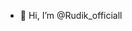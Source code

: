 - 👋 Hi, I’m @Rudik_officiall

<!---
rudikpl9/rudikpl9 is a ✨ special ✨ repository because its `README.md` (this file) appears on your GitHub profile.
You can click the Preview link to take a look at your changes.
--->
